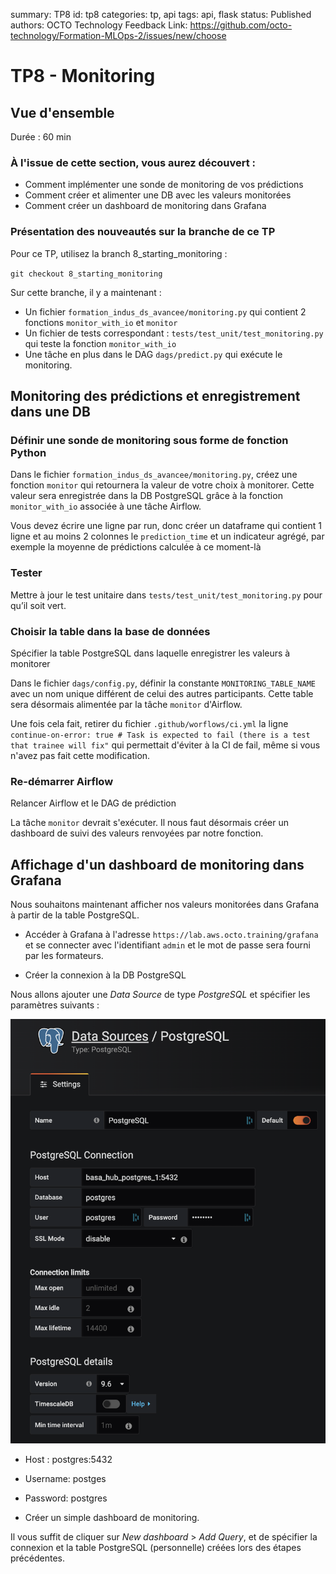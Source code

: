 summary: TP8
id: tp8
categories: tp, api
tags: api, flask
status: Published
authors: OCTO Technology
Feedback Link: https://github.com/octo-technology/Formation-MLOps-2/issues/new/choose

# TP8 - Monitoring

## Vue d'ensemble

Durée : 60 min

### À l'issue de cette section, vous aurez découvert :

- Comment implémenter une sonde de monitoring de vos prédictions
- Comment créer et alimenter une DB avec les valeurs monitorées
- Comment créer un dashboard de monitoring dans Grafana

### Présentation des nouveautés sur la branche de ce TP

Pour ce TP, utilisez la branch 8_starting_monitoring :

`git checkout 8_starting_monitoring`

Sur cette branche, il y a maintenant :

- Un fichier `formation_indus_ds_avancee/monitoring.py` qui contient 2 fonctions `monitor_with_io` et `monitor`
- Un fichier de tests correspondant : `tests/test_unit/test_monitoring.py` qui teste la fonction `monitor_with_io`
- Une tâche en plus dans le DAG `dags/predict.py` qui exécute le monitoring.

## Monitoring des prédictions et enregistrement dans une DB

### Définir une sonde de monitoring sous forme de fonction Python

Dans le fichier `formation_indus_ds_avancee/monitoring.py`, créez une fonction `monitor` qui retournera la valeur de
votre choix à monitorer. Cette valeur sera enregistrée dans la DB PostgreSQL grâce à la fonction `monitor_with_io`
associée à une tâche Airflow.

Vous devez écrire une ligne par run, donc créer un dataframe qui contient 1 ligne et au moins 2 colonnes
le `prediction_time` et un indicateur agrégé,
par exemple la moyenne de prédictions calculée à ce moment-là

### Tester

Mettre à jour le test unitaire dans `tests/test_unit/test_monitoring.py` pour qu’il soit vert.

### Choisir la table dans la base de données

Spécifier la table PostgreSQL dans laquelle enregistrer les valeurs à monitorer

Dans le fichier `dags/config.py`, définir la constante `MONITORING_TABLE_NAME` avec un nom unique
différent de celui des autres participants. Cette table sera désormais alimentée par la tâche `monitor` d'Airflow.

Une fois cela fait, retirer du fichier `.github/worflows/ci.yml` la
ligne `continue-on-error: true # Task is expected to fail (there is a test that trainee will fix"`
qui permettait d'éviter à la CI de fail, même si vous n'avez pas fait cette modification.

### Re-démarrer Airflow

Relancer Airflow et le DAG de prédiction

La tâche `monitor` devrait s'exécuter. Il nous faut désormais créer un dashboard de suivi des valeurs renvoyées par
notre fonction.

## Affichage d'un dashboard de monitoring dans Grafana

Nous souhaitons maintenant afficher nos valeurs monitorées dans Grafana à partir de la table PostgreSQL.

- Accéder à Grafana à l'adresse `https://lab.aws.octo.training/grafana` et se connecter avec l'identifiant `admin` et le
  mot de passe sera fourni par les formateurs.

- Créer la connexion à la DB PostgreSQL

Nous allons ajouter une *Data Source* de type *PostgreSQL* et spécifier les paramètres suivants :

![sdata-source-grafana](./docs/tp8/data-source-grafana.png)

- Host : postgres:5432
- Username: postges
- Password: postgres

- Créer un simple dashboard de monitoring.

Il vous suffit de cliquer sur *New dashboard* > *Add Query*, et de spécifier la connexion et la table PostgreSQL
(personnelle) créées lors des étapes précédentes.
